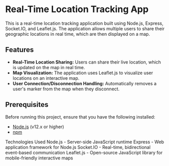# Real-Time Location Tracking App

This is a real-time location tracking application built using Node.js, Express, Socket.IO, and Leaflet.js. The application allows multiple users to share their geographic locations in real time, which are then displayed on a map.

## Features

- **Real-Time Location Sharing:** Users can share their live location, which is updated on the map in real time.
- **Map Visualization:** The application uses Leaflet.js to visualize user locations on an interactive map.
- **User Connection/Disconnection Handling:** Automatically removes a user's marker from the map when they disconnect.

## Prerequisites

Before running this project, ensure that you have the following installed:

- [Node.js](https://nodejs.org/) (v12.x or higher)
- [npm](https://www.npmjs.com/)

Technologies Used
Node.js - Server-side JavaScript runtime
Express - Web application framework for Node.js
Socket.IO - Real-time, bidirectional event-based communication
Leaflet.js - Open-source JavaScript library for mobile-friendly interactive maps
